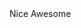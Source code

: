 <stellar-toggle type="checkbox" name="option-two" label="Do you want things?">
	<stellar-toggle-option name="one" value="one">Nice</stellar-toggle-option>
	<stellar-toggle-option name="two" value="two">Awesome</stellar-toggle-option>
</stellar-toggle>
